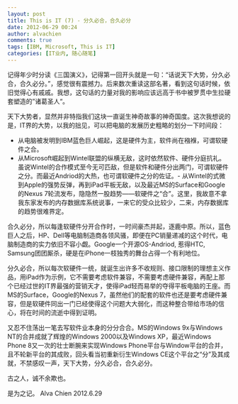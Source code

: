 ```yaml
---
layout: post
title: This is IT (7) - 分久必合，合久必分
date: 2012-06-29 00:24
author: alvachien
comments: true
tags: [IBM, Microsoft, This is IT]
categories: [IT业内, 随心随笔]
---
```

记得年少时分读《三国演义》，记得第一回开头就是一句：“话说天下大势，分久必合，合久必分。”，感觉很有震撼力。后来数次重读这部名著，看到这句话时候，依旧觉得心有戚戚。我想，这句话的力量对我的影响应该远高于书中被罗贯中生拉硬套塑造的”诸葛圣人“。

天下大势者，显然并非特指我们这块一直诞生神奇故事的神奇国度。这次我想说的是，IT界的大势，以我的拙见，可以把电脑的发展历史粗略的划分一下时间段：

- 从电脑被发明到IBM蓝色巨人崛起，这是硬件为主，软件尚在襁褓，可谓软硬件之合。
- 从Microsoft崛起到Wintel联盟的纵横无敌，这时依然软件、硬件分庭抗礼。虽说Wintel的合作模式至今无可匹敌，但是软件和硬件分出两门，可谓软硬件之分。而最近Andriod的大热，也可谓软硬件之分的佐证。- 从Wintel的式微到Apple的强势反弹，再到iPad平板无敌，以及最近MS的Surface和Google的Nexus 7轮流发布，隐隐然一股趋势——软硬件之“合”。这里，我故意不拿我东家发布的内存数据库系统说事，一来它的受众比较少，二来，内存数据库的趋势很难界定。

合久必分，所以每逢软硬件分开合作时，一时间豪杰并起，逐鹿中原。所以，蓝色巨人之后，HP、Dell等电脑制造商各领风骚，即便在PC销量递减的这个时代，电脑制造商的实力依旧不容小觑。Google一个开源OS-Andriod, 惹得HTC, Samsung团团厮杀，硬是在iPhone一枝独秀的舞台占得一个有利地位。

分久必合，所以每次软硬件一统，就诞生出许多不收规则、接口限制的理想主义作品，用iPad作为示例，它不需要考虑软件兼容，不需要考虑硬件兼容，再配上那个已经过世的IT界最强的营销天才，使得iPad轻而易举的夺得平板电脑的王座。而MS的Surface，Google的Nexus 7，虽然他们的配套的软件也还是要考虑硬件兼容，但是软硬件同出一门已经使得这个问题大大弱化，而这种整合带给市场的信心，将在时间的流逝中得到证明。

又忍不住荡出一笔去写软件业本身的分分合合。MS的Windows 9x与Windows NT的合并成就了辉煌的Windows 2000以及Windows XP，最近Windows Phone 8又一次的壮士断腕来实现Windows Phone平台与Window平台的合并，且不轮新平台的其成败，回头看当初重新衍生Windows CE这个平台之“分”及其成就，不禁感叹一声，天下大势，分久必合，合久必分。

古之人，诚不余欺也。

是为之记。
Alva Chien
2012.6.29
